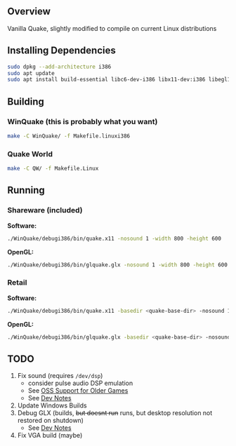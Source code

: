 ## Overview

Vanilla Quake, slightly modified to compile on current Linux distributions

## Installing Dependencies

```sh
sudo dpkg --add-architecture i386
sudo apt update
sudo apt install build-essential libc6-dev-i386 libx11-dev:i386 libegl1-mesa-dev:i386 libxxf86dga1:i386 libxxf86dga1-dev libxxf86vm1:i386 libxxf86vm-dev
```

## Building

### WinQuake (this is probably what you want)

```sh
make -C WinQuake/ -f Makefile.linuxi386
```

### Quake World

```sh
make -C QW/ -f Makefile.Linux
```

## Running

### Shareware (included)

**Software:**

```sh
./WinQuake/debugi386/bin/quake.x11 -nosound 1 -width 800 -height 600
```

**OpenGL:**

```sh
./WinQuake/debugi386/bin/glquake.glx -nosound 1 -width 800 -height 600
```

### Retail

**Software:**

```sh
./WinQuake/debugi386/bin/quake.x11 -basedir <quake-base-dir> -nosound 1 -width 800 -height 600
```

**OpenGL:**

```sh
./WinQuake/debugi386/bin/glquake.glx -basedir <quake-base-dir> -nosound 1 -width 800 -height 600
```

## TODO

1. Fix sound (requires `/dev/dsp`)
    * consider pulse audio DSP emulation
    * See [OSS Support for Older Games](https://www.reddit.com/r/linux_gaming/comments/15uc26c/oss_support_for_older_games/)
    * See [Dev Notes](./NOTES.md#13-feb)
1. Update Windows Builds
1. Debug GLX (builds, ~~but doesnt run~~ runs, but desktop resolution not restored on shutdown)
    * See [Dev Notes](./NOTES.md#10-april '10 April')
1. Fix VGA build (maybe)
